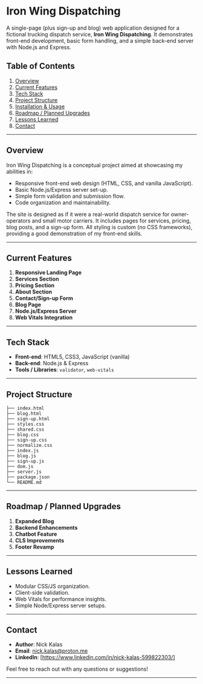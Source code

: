 # Iron Wing Dispatching

A single-page (plus sign-up and blog) web application designed for a fictional trucking dispatch service, **Iron Wing Dispatching**. It demonstrates front-end development, basic form handling, and a simple back-end server with Node.js and Express.

## Table of Contents
1. [Overview](#overview)  
2. [Current Features](#current-features)  
3. [Tech Stack](#tech-stack)  
4. [Project Structure](#project-structure)  
5. [Installation & Usage](#installation--usage)  
6. [Roadmap / Planned Upgrades](#roadmap--planned-upgrades)  
7. [Lessons Learned](#lessons-learned)  
8. [Contact](#contact)  

---

## Overview
Iron Wing Dispatching is a conceptual project aimed at showcasing my abilities in:
- Responsive front-end web design (HTML, CSS, and vanilla JavaScript).
- Basic Node.js/Express server set-up.
- Simple form validation and submission flow.
- Code organization and maintainability.

The site is designed as if it were a real-world dispatch service for owner-operators and small motor carriers. It includes pages for services, pricing, blog posts, and a sign-up form. All styling is custom (no CSS frameworks), providing a good demonstration of my front-end skills.

---

## Current Features

1. **Responsive Landing Page**  
2. **Services Section**  
3. **Pricing Section**  
4. **About Section**  
5. **Contact/Sign-up Form**  
6. **Blog Page**  
7. **Node.js/Express Server**  
8. **Web Vitals Integration**

---

## Tech Stack
- **Front-end**: HTML5, CSS3, JavaScript (vanilla)  
- **Back-end**: Node.js & Express  
- **Tools / Libraries**: `validator`, `web-vitals`

---

## Project Structure
```
├── index.html          
├── blog.html           
├── sign-up.html        
├── styles.css          
├── shared.css          
├── blog.css            
├── sign-up.css         
├── normalize.css       
├── index.js            
├── blog.js             
├── sign-up.js          
├── dom.js              
├── server.js           
├── package.json        
└── README.md           
```

---

## Roadmap / Planned Upgrades

1. **Expanded Blog**  
2. **Backend Enhancements**  
3. **Chatbot Feature**  
4. **CLS Improvements**  
5. **Footer Revamp**  

---

## Lessons Learned
- Modular CSS/JS organization.
- Client-side validation.
- Web Vitals for performance insights.
- Simple Node/Express server setups.

---

## Contact
- **Author**: Nick Kalas 
- **Email**: nick.kalas@proton.me  
- **LinkedIn**: [https://www.linkedin.com/in/nick-kalas-599822303/] 

Feel free to reach out with any questions or suggestions!

---

